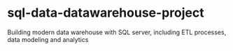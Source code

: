 # sql-data-datawarehouse-project
Building modern data warehouse with SQL server, including ETL processes, data modeling and analytics
